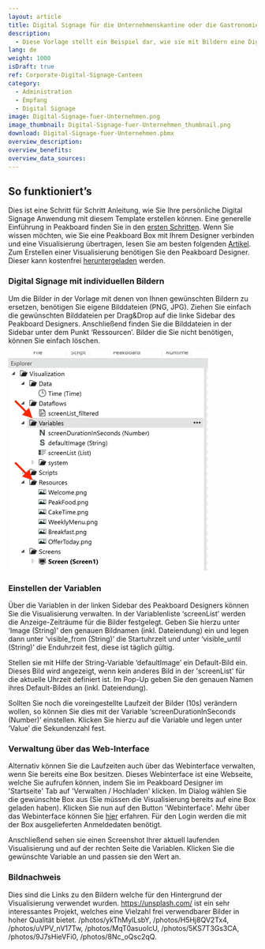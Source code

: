 ```yaml
---
layout: article
title: Digital Signage für die Unternehmenskantine oder die Gastronomie
description: 
  - Diese Vorlage stellt ein Beispiel dar, wie sie mit Bildern eine Digital Signage Anwendung kreieren können. Für dieses Beispiel wurden Bilder aus der Gastronomie verwendet. Laden Sie Ihre eigenen Bilder in die Visualisierung und definieren Sie welches Bild wann angezeigt werden soll. Das Bilder und Uhrzeiten können Sie auch über das Webinterface (API) bzw. die Peakboard App verwalten.
lang: de
weight: 1000
isDraft: true
ref: Corporate-Digital-Signage-Canteen
category:
  - Administration
  - Empfang
  - Digital Signage
image: Digital-Signage-fuer-Unternehmen.png
image_thumbnail: Digital-Signage-fuer-Unternehmen_thumbnail.png
download: Digital-Signage-fuer-Unternehmen.pbmx
overview_description:
overview_benefits:
overview_data_sources:
---
```

## So funktioniert’s
Dies ist eine Schritt für Schritt Anleitung, wie Sie Ihre persönliche Digital Signage Anwendung mit diesem Template erstellen können. Eine generelle Einführung in Peakboard finden Sie in den [ersten Schritten](https://peakboard.rocks/erste-schritte). Wenn Sie wissen möchten, wie Sie eine Peakboard Box mit Ihrem Designer verbinden und eine Visualisierung übertragen, lesen Sie am besten folgenden [Artikel](https://peakboard.rocks/anschliessen). Zum Erstellen einer Visualisierung benötigen Sie den Peakboard Designer. Dieser kann kostenfrei [heruntergeladen](https://peakboard.com/peakboard-designer/?utm_source=templates_overview&utm_medium=description_link&utm_campaign=templates) werden.

### Digital Signage mit individuellen Bildern
Um die Bilder in der Vorlage mit denen von Ihnen gewünschten Bildern zu ersetzen, benötigen Sie eigene Bilddateien (PNG, JPG). Ziehen Sie einfach die gewünschten Bilddateien per Drag&Drop auf die linke Sidebar des Peakboard Designers. Anschließend finden Sie die Bilddateien in der Sidebar unter dem Punkt ‘Ressourcen’. Bilder die Sie nicht benötigen, können Sie einfach löschen.

![image_live](assets/screenshot_variables_resources.png)

### Einstellen der Variablen
Über die Variablen in der linken Sidebar des Peakboard Designers können Sie die Visualisierung verwalten. In der Variablenliste ‘screenList’ werden die Anzeige-Zeiträume für die Bilder festgelegt. Geben Sie hierzu unter ‘Image (String)’ den genauen Bildnamen (inkl. Dateiendung) ein und legen dann unter ‘visible_from (String)’ die Startuhrzeit und unter ‘visible_until (String)’ die Enduhrzeit fest, diese ist täglich gültig.

Stellen sie mit Hilfe der String-Variable ‘defaultImage’ ein Default-Bild ein. Dieses Bild wird angezeigt, wenn kein anderes Bild in der 'screenList' für die aktuelle Uhrzeit definiert ist. Im Pop-Up geben Sie den genauen Namen ihres Default-Bildes an (inkl. Dateiendung).

Sollten Sie noch die voreingestellte Laufzeit der Bilder (10s) verändern wollen, so können Sie dies mit der Variable ‘screenDurationInSeconds (Number)’ einstellen. Klicken Sie hierzu auf die Variable und legen unter ‘Value’ die Sekundenzahl fest.

### Verwaltung über das Web-Interface
Alternativ können Sie die Laufzeiten auch über das Webinterface verwalten, wenn Sie bereits eine Box besitzen. Dieses Webinterface ist eine Webseite, welche Sie aufrufen können, indem Sie im Peakboard Designer im 'Startseite' Tab auf 'Verwalten / Hochladen' klicken. Im Dialog wählen Sie die gewünschte Box aus (Sie müssen die Visualisierung bereits auf eine Box geladen haben). Klicken Sie nun auf den Button 'Webinterface'. Mehr über das Webinterface können Sie [hier](https://peakboard.rocks/webinterface) erfahren. Für den Login werden die mit der Box ausgelieferten Anmeldedaten benötigt.

Anschließend sehen sie einen Screenshot Ihrer aktuell laufenden Visualisierung und auf der rechten Seite die Variablen. Klicken Sie die gewünschte Variable an und passen sie den Wert an.

### Bildnachweis
Dies sind die Links zu den Bildern welche für den Hintergrund der Visualisierung verwendet wurden. https://unsplash.com/ ist ein sehr interessantes Projekt, welches eine Vielzahl frei verwendbarer Bilder in hoher Qualität bietet. /photos/ykThMylLsbY, /photos/H5Hj8QV2Tx4, /photos/uVPV_nV17Tw, /photos/MqT0asuoIcU, /photos/5KS7T3Gs3CA, /photos/9J7sHieVFi0, /photos/8Nc_oQsc2qQ.